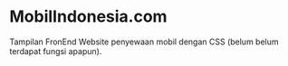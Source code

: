 # MobilIndonesia.com
 Tampilan FronEnd Website penyewaan mobil dengan CSS (belum belum terdapat fungsi apapun).
